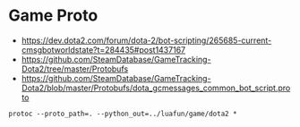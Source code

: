 # Game Proto

* https://dev.dota2.com/forum/dota-2/bot-scripting/265685-current-cmsgbotworldstate?t=284435#post1437167
* https://github.com/SteamDatabase/GameTracking-Dota2/tree/master/Protobufs
* https://github.com/SteamDatabase/GameTracking-Dota2/blob/master/Protobufs/dota_gcmessages_common_bot_script.proto

```
protoc --proto_path=. --python_out=../luafun/game/dota2 *
```
